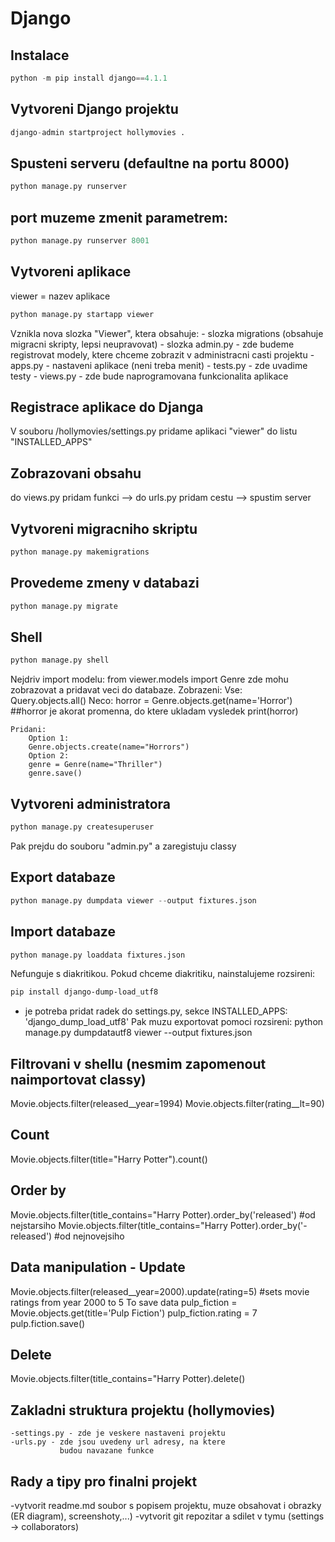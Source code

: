 # Django

## Instalace
```python
python -m pip install django==4.1.1
```

## Vytvoreni Django projektu
```python
django-admin startproject hollymovies .
```

## Spusteni serveru (defaultne na portu 8000)
```python
python manage.py runserver
```

## port muzeme zmenit parametrem:
```python
python manage.py runserver 8001
```


## Vytvoreni aplikace

viewer = nazev aplikace
```python
python manage.py startapp viewer
```
Vznikla nova slozka "Viewer", ktera obsahuje:
    - slozka migrations (obsahuje migracni skripty, lepsi neupravovat)
    - slozka admin.py - zde budeme registrovat modely, ktere chceme zobrazit
                       v administracni casti projektu
    - apps.py - nastaveni aplikace (neni treba menit)
    - tests.py - zde uvadime testy
    - views.py - zde bude naprogramovana funkcionalita aplikace


## Registrace aplikace do Djanga

V souboru /hollymovies/settings.py pridame aplikaci "viewer" do listu "INSTALLED_APPS"



## Zobrazovani obsahu
do views.py pridam funkci --> do urls.py pridam cestu --> spustim server


## Vytvoreni migracniho skriptu
```python
python manage.py makemigrations
```

## Provedeme zmeny v databazi
```python
python manage.py migrate
```

## Shell
```python
python manage.py shell
```
Nejdriv import modelu:
from viewer.models import Genre
zde mohu zobrazovat a pridavat veci do databaze.
    Zobrazeni:
        Vse:        
            Query.objects.all()
        Neco:
            horror = Genre.objects.get(name='Horror')   ##horror je akorat promenna, do ktere ukladam vysledek
            print(horror)  

    Pridani:
        Option 1: 
        Genre.objects.create(name="Horrors")
        Option 2:
        genre = Genre(name="Thriller")
        genre.save()
 

## Vytvoreni administratora
```python
python manage.py createsuperuser
```
Pak prejdu do souboru "admin.py" a zaregistuju classy


## Export databaze
```python
python manage.py dumpdata viewer --output fixtures.json
```

## Import databaze
```python
python manage.py loaddata fixtures.json
```
Nefunguje s diakritikou. Pokud chceme diakritiku, nainstalujeme rozsireni:
```bash
pip install django-dump-load_utf8
```
+ je potreba pridat radek do settings.py, sekce INSTALLED_APPS: 'django_dump_load_utf8'
Pak muzu exportovat pomoci rozsireni:
    python manage.py dumpdatautf8 viewer --output fixtures.json

## Filtrovani v shellu (nesmim zapomenout naimportovat classy)
Movie.objects.filter(released__year=1994)
Movie.objects.filter(rating__lt=90)
## Count
Movie.objects.filter(title="Harry Potter").count()
## Order by
Movie.objects.filter(title_contains="Harry Potter).order_by('released')   #od nejstarsiho
Movie.objects.filter(title_contains="Harry Potter).order_by('-released')  #od nejnovejsiho
## Data manipulation - Update
Movie.objects.filter(released__year=2000).update(rating=5)   #sets movie ratings from year 2000 to 5
    To save data
pulp_fiction = Movie.objects.get(title='Pulp Fiction')
pulp_fiction.rating = 7
pulp.fiction.save()
## Delete
Movie.objects.filter(title_contains="Harry Potter).delete()

## Zakladni struktura projektu (hollymovies)
    -settings.py - zde je veskere nastaveni projektu
    -urls.py - zde jsou uvedeny url adresy, na ktere 
               budou navazane funkce

## Rady a tipy pro finalni projekt

-vytvorit readme.md soubor s popisem projektu, muze obsahovat
i obrazky (ER diagram), screenshoty,...)
-vytvorit git repozitar a sdilet v tymu (settings -> collaborators)
